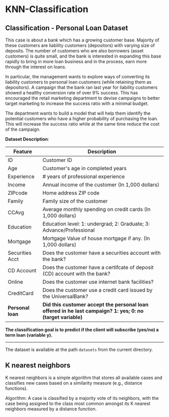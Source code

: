 # KNN-Classification

## Classification - Personal Loan Dataset

This case is about a bank which has a growing customer base. Majority of these customers are liability customers (depositors) with varying size of deposits. The number of customers who are also borrowers (asset customers) is quite small, and the bank is interested in expanding this base rapidly to bring in more loan business and in the process, earn more through the interest on loans. 

In particular, the management wants to explore ways of converting its liability customers to personal loan customers (while retaining them as depositors). A campaign that the bank ran last year for liability customers showed a healthy conversion rate of over 9% success. This has encouraged the retail marketing department to devise campaigns to better target marketing to increase the success ratio with a minimal budget.

The department wants to build a model that will help them identify the potential customers who have a higher probability of purchasing the loan. This will increase the success ratio while at the same time reduce the cost of the campaign.

**Dataset Description**:

| Feature | Description |
| --- | --- |
| ID | Customer ID |
| Age | Customer's age in completed years |
| Experience | # years of professional experience |
| Income | Annual income of the customer (In 1,000 dollars) |
| ZIPcode | Home address ZIP code |
| Family | Family size of the customer |
| CCAvg | Average monthly spending on credit cards (In 1,000 dollars) |
| Education | Education level: 1: undergrad; 2: Graduate; 3: Advance/Professional |
| Mortgage | Mortgage Value of house mortgage if any. (In 1,000 dollars) |
| Securities Acct | Does the customer have a securities account with the bank? |
| CD Account | Does the customer have a certifcate of deposit (CD) account with the bank? |
| Online | Does the customer use internet bank facilities? |
| CreditCard | Does the customer use a credit card issued by the UniversalBank? |
| **Personal loan** | **Did this customer accept the personal loan offered in he last campaign? 1: yes; 0: no (target variable)** | 

**The classification goal is to predict if the client will subscribe (yes/no) a term loan (variable y).**
___

The dataset is available at the path `datasets` from the current directory.

## K nearest neighbors
		
K nearest neighbors is a simple algorithm that stores all available cases and classifies new cases based on a similarity measure (e.g., distance functions).

Algorithm: 
A case is classified by a majority vote of its neighbors, with the case being assigned to the class most common amongst its K nearest neighbors measured by a distance function.
